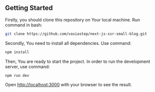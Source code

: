 ## Getting Started

Firstly, you should clone this repository on Your local machine. Run command in bash:

```bash
git clone https://github.com/vasiastep/next-js-ssr-small-blog.git
```

Secondly, You need to install all dependencies. Use command:

```bash
npm install
```

Then, You are ready to start the project. In order to run the development server, use command:
```bash
npm run dev
```

Open [http://localhost:3000](http://localhost:3000) with your browser to see the result.

